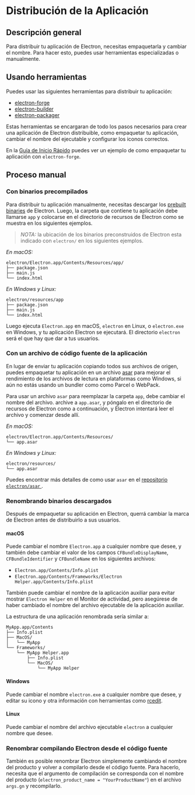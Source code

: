 # Distribución de la Aplicación

## Descripción general

Para distribuir tu aplicación de Electron, necesitas empaquetarla y cambiar el nombre. Para hacer esto, puedes usar herramientas especializadas o manualmente.

## Usando herramientas

Puedes usar las siguientes herramientas para distribuir tu aplicación:

* [electron-forge](https://github.com/electron-userland/electron-forge)
* [electron-builder](https://github.com/electron-userland/electron-builder)
* [electron-packager](https://github.com/electron/electron-packager)

Estas herramientas se encargaran de todo los pasos necesarios para crear una aplicación de Electron distribuible, como empaquetar tu aplicación, cambiar el nombre del ejecutable y configurar los iconos correctos.

En la [Guía de Inicio Rápido](quick-start.md#package-and-distribute-the-application) puedes ver un ejemplo de como empaquetar tu aplicación con `electron-forge`.

## Proceso manual

### Con binarios precompilados

Para distribuir tu aplicación manualmente, necesitas descargar los [prebuilt binaries](https://github.com/electron/electron/releases) de Electron. Luego, la carpeta que contiene tu aplicación debe llamarse `app` y colocarse en el directorio de recursos de Electron como se muestra en los siguientes ejemplos.

> *NOTA:* la ubicación de los binarios preconstruidos de Electron esta indicado con `electron/` en los siguientes ejemplos.

*En macOS:*

```plaintext
electron/Electron.app/Contents/Resources/app/
├── package.json
├── main.js
└── index.html
```

*En Windows y Linux:*

```plaintext
electron/resources/app
├── package.json
├── main.js
└── index.html
```

Luego ejecuta `Electron.app` en macOS, `electron` en Linux, o `electron.exe` en Windows, y tu aplicación Electron se ejecutará. El directorio `electron` será el que hay que dar a tus usuarios.

### Con un archivo de código fuente de la aplicación

En lugar de enviar tu aplicación copiando todos sus archivos de origen, puedes empaquetar tu aplicación en un archivo [asar][] para mejorar el rendimiento de los archivos de lectura en plataformas como Windows, si aún no estás usando un bundler como como Parcel o WebPack.

Para usar un archivo `asar` para reemplazar la carpeta `app`, debe cambiar el nombre del archivo. archive a `app.asar`, y póngalo en el directorio de recursos de Electron como a continuación, y Electron intentará leer el archivo y comenzar desde allí.

*En macOS:*

```plaintext
electron/Electron.app/Contents/Resources/
└── app.asar
```

*En Windows y Linux:*

```plaintext
electron/resources/
└── app.asar
```

Puedes encontrar más detalles de como usar `asar` en el [repositorio `electron/asar` ][asar].

### Renombrando binarios descargados

Después de empaquetar su aplicación en Electron, querrá cambiar la marca de Electron antes de distribuirlo a sus usuarios.

#### macOS

Puede cambiar el nombre `Electron.app` a cualquier nombre que desee, y también debe cambiar el valor de los campos `CFBundleDisplayName`, `CFBundleIdentifier` y `CFBundleName` en los siguientes archivos:

* `Electron.app/Contents/Info.plist`
* `Electron.app/Contents/Frameworks/Electron Helper.app/Contents/Info.plist`

También puede cambiar el nombre de la aplicación auxiliar para evitar mostrar `Electron Helper` en el Monitor de actividad, pero asegúrese de haber cambiado el nombre del archivo ejecutable de la aplicación auxiliar.

La estructura de una aplicación renombrada sería similar a:

```plaintext
MyApp.app/Contents
├── Info.plist
├── MacOS/
│   └── MyApp
└── Frameworks/
    └── MyApp Helper.app
        ├── Info.plist
        └── MacOS/
            └── MyApp Helper
```

#### Windows

Puede cambiar el nombre `electron.exe` a cualquier nombre que desee, y editar su icono y otra información con herramientas como [rcedit](https://github.com/electron/rcedit).

#### Linux

Puede cambiar el nombre del archivo ejecutable `electron` a cualquier nombre que desee.

### Renombrar compilando Electron desde el código fuente

También es posible renombrar Electron simplemente cambiando el nombre del producto y volver a compilarlo desde el código fuente. Para hacerlo, necesita que el argumento de compilación se corresponda con el nombre del producto (`electron_product_name = "YourProductName"`) en el archivo `args.gn` y recompilarlo.

[asar]: https://github.com/electron/asar

[asar]: https://github.com/electron/asar
